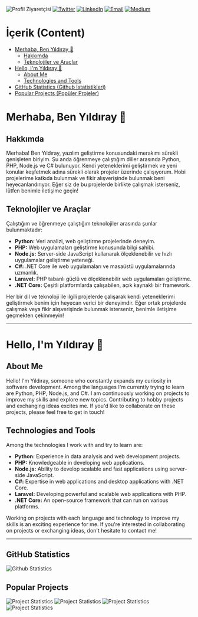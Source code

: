 ![Profil Ziyaretçisi](https://komarev.com/ghpvc/?username=yldrykuru)
[![Twitter](https://img.shields.io/twitter/follow/yldrykuru?style=social)](https://twitter.com/yldrykuru)
[![LinkedIn](https://img.shields.io/badge/LinkedIn-yldrykuru-blue)](https://www.linkedin.com/in/y%C4%B1ld%C4%B1ray-kuru-10b608193)
[![Email](https://img.shields.io/badge/Email-yldrykuru%40gmail.com-red)](mailto:yldrykuru@gmail.com)
[![Medium](https://img.shields.io/badge/Medium-%40yldrykuru-green)](https://medium.com/@yldrykuru)

# İçerik (Content)

- [Merhaba, Ben Yıldıray 👋](#merhaba-ben-yıldıray-)
  - [Hakkımda](#hakkımda)
  - [Teknolojiler ve Araçlar](#teknolojiler-ve-araçlar)
- [Hello, I'm Yıldıray 👋](#hello-im-yıldıray-)
  - [About Me](#about-me)
  - [Technologies and Tools](#technologies-and-tools)
- [GitHub Statistics (Github İstatistikleri)](#github-statistics)
- [Popular Projects (Popüler Projeler)](#popular-projects)

# Merhaba, Ben Yıldıray 👋

## Hakkımda
Merhaba! Ben Yıldıray, yazılım geliştirme konusundaki merakımı sürekli genişleten biriyim. Şu anda öğrenmeye çalıştığım diller arasında Python, PHP, Node.js ve C# bulunuyor. Kendi yeteneklerimi geliştirmek ve yeni konular keşfetmek adına sürekli olarak projeler üzerinde çalışıyorum. Hobi projelerime katkıda bulunmak ve fikir alışverişinde bulunmak beni heyecanlandırıyor. Eğer siz de bu projelerde birlikte çalışmak isterseniz, lütfen benimle iletişime geçin!

## Teknolojiler ve Araçlar
Çalıştığım ve öğrenmeye çalıştığım teknolojiler arasında şunlar bulunmaktadır:

- **Python:** Veri analizi, web geliştirme projelerinde deneyim.
- **PHP:** Web uygulamaları geliştirme konusunda bilgi sahibi.
- **Node.js:** Server-side JavaScript kullanarak ölçeklenebilir ve hızlı uygulamalar geliştirme yeteneği.
- **C#:** .NET Core ile web uygulamaları ve masaüstü uygulamalarında uzmanlık.
- **Laravel:** PHP tabanlı güçlü ve ölçeklenebilir web uygulamaları geliştirme.
- **.NET Core:** Çeşitli platformlarda çalışabilen, açık kaynaklı bir framework.

Her bir dil ve teknoloji ile ilgili projelerde çalışarak kendi yeteneklerimi geliştirmek benim için heyecan verici bir deneyimdir. Eğer ortak projelerde çalışmak veya fikir alışverişinde bulunmak isterseniz, benimle iletişime geçmekten çekinmeyin!

---

# Hello, I'm Yıldıray 👋

## About Me
Hello! I'm Yıldıray, someone who constantly expands my curiosity in software development. Among the languages I'm currently trying to learn are Python, PHP, Node.js, and C#. I am continuously working on projects to improve my skills and explore new topics. Contributing to hobby projects and exchanging ideas excites me. If you'd like to collaborate on these projects, please feel free to get in touch!

## Technologies and Tools
Among the technologies I work with and try to learn are:

- **Python:** Experience in data analysis and web development projects.
- **PHP:** Knowledgeable in developing web applications.
- **Node.js:** Ability to develop scalable and fast applications using server-side JavaScript.
- **C#:** Expertise in web applications and desktop applications with .NET Core.
- **Laravel:** Developing powerful and scalable web applications with PHP.
- **.NET Core:** An open-source framework that can run on various platforms.

Working on projects with each language and technology to improve my skills is an exciting experience for me. If you're interested in collaborating on projects or exchanging ideas, don't hesitate to contact me!

---

## GitHub Statistics
![Github Statistics](https://github-readme-stats.vercel.app/api?username=yldrykuru&show_icons=true&theme=radical)

## Popular Projects
![Project Statistics](https://github-readme-stats.vercel.app/api/pin/?username=yldrykuru&repo=expressjs-typescript-restapi&show_owner=true)
![Project Statistics](https://github-readme-stats.vercel.app/api/pin/?username=yldrykuru&repo=simple-socket-chat&show_owner=true)
![Project Statistics](https://github-readme-stats.vercel.app/api/pin/?username=yldrykuru&repo=realtime-drawing&show_owner=true)
![Project Statistics](https://github-readme-stats.vercel.app/api/pin/?username=yldrykuru&repo=ubl-invoice&show_owner=true)
